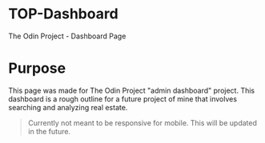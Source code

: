 # TOP-Dashboard
The Odin Project - Dashboard Page

# Purpose
This page was made for The Odin Project "admin dashboard" project. This dashboard is a rough outline for a future project of mine that involves searching and analyzing real estate. 


> Currently not meant to be responsive for mobile. This will be updated in the future.